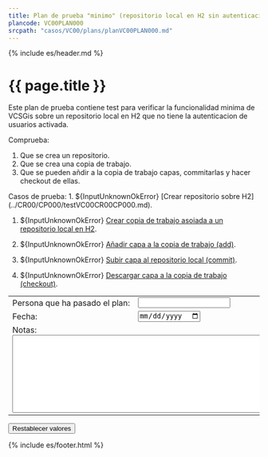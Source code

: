 ```yaml
---
title: Plan de prueba "minimo" (repositorio local en H2 sin autenticacion)
plancode: VC00PLAN000
srcpath: "casos/VC00/plans/planVC00PLAN000.md"
---
```


{% include es/header.md %}

# {{ page.title }}

Este plan de prueba contiene test para verificar la funcionalidad minima de VCSGis sobre 
un repositorio local en H2 que no tiene la autenticacion de usuarios activada.


<div class="noprint"  markdown="1">
<style scoped>
@media print{
   .noprint{
       display:none;
   }
}
</style>

Comprueba:
1. Que se crea un repositorio.
1. Que se crea una copia de trabajo.
1. Que se pueden añdir a la copia de trabajo capas, commitarlas y hacer checkout de ellas.
</div>

<form  markdown="1">
Casos de prueba:
1. ${InputUnknownOkError} [Crear repositorio sobre H2](../CR00/CP000/testVC00CR00CP000.md).

1. ${InputUnknownOkError} [Crear copia de trabajo asoiada a un repositorio local en H2](../CW00/CP000/testVC00CW00CP000.md).
 
1. ${InputUnknownOkError} [Añadir capa a la copia de trabajo (add)](../AD00/CP000/testVC00AD00CP000.md).

1. ${InputUnknownOkError} [Subir capa al repositorio local (commit)](../SY00/CP000/testVC00SY00CP000.md).

1. ${InputUnknownOkError} [Descargar capa a la copia de trabajo (checkout)](../CO00/CP000/testVC00CO00CP000.md).

<table border="0">
<tr>
<td>Persona&nbsp;que&nbsp;ha&nbsp;pasado&nbsp;el&nbsp;plan:</td><td width="90%"><input type="text"></td>
</tr>
<tr>
<td>Fecha:</td><td><input type="date"></td>
</tr>
<tr>
<td colspan="2">Notas:<br><textarea rows="10" cols="80"></textarea></td>
</tr>
</table>
<input type="reset" value="Restablecer valores">
</form>

{% include es/footer.html %}

